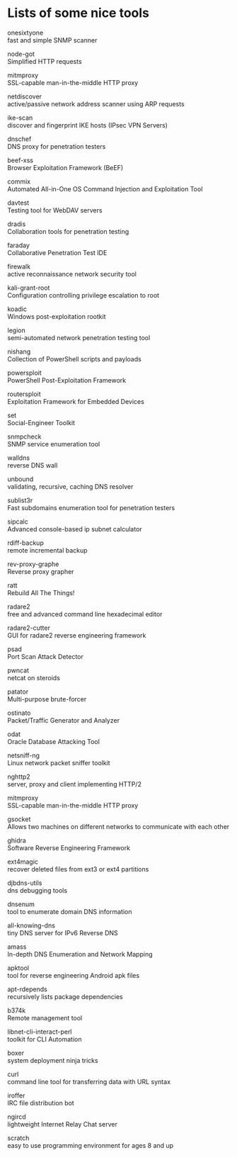 # Lists of some nice tools

onesixtyone         
                            fast and simple SNMP scanner

node-got        
                            Simplified HTTP requests

mitmproxy       
                            SSL-capable man-in-the-middle HTTP proxy

netdiscover         
                            active/passive network address scanner using ARP requests

ike-scan        
                            discover and fingerprint IKE hosts (IPsec VPN Servers)

dnschef         
                            DNS proxy for penetration testers

beef-xss        
                            Browser Exploitation Framework (BeEF)

commix      
                            Automated All-in-One OS Command Injection and Exploitation Tool

davtest         
                            Testing tool for WebDAV servers

dradis      
                            Collaboration tools for penetration testing

faraday         
                            Collaborative Penetration Test IDE

firewalk        
                            active reconnaissance network security tool

kali-grant-root         
                            Configuration controlling privilege escalation to root

koadic      
                            Windows post-exploitation rootkit

legion      
                            semi-automated network penetration testing tool

nishang         
                            Collection of PowerShell scripts and payloads

powersploit         
                            PowerShell Post-Exploitation Framework

routersploit        
                            Exploitation Framework for Embedded Devices

set         
                            Social-Engineer Toolkit

snmpcheck       
                            SNMP service enumeration tool

walldns         
                            reverse DNS wall

unbound         
                            validating, recursive, caching DNS resolver

sublist3r       
                            Fast subdomains enumeration tool for penetration testers

sipcalc         
                            Advanced console-based ip subnet calculator

rdiff-backup        
                            remote incremental backup

rev-proxy-graphe        
                            Reverse proxy grapher

ratt        
                            Rebuild All The Things!

radare2         
                            free and advanced command line hexadecimal editor

radare2-cutter      
                            GUI for radare2 reverse engineering framework

psad        
                            Port Scan Attack Detector

pwncat      
                            netcat on steroids

patator         
                            Multi-purpose brute-forcer

ostinato        
                            Packet/Traffic Generator and Analyzer

odat        
                            Oracle Database Attacking Tool

netsniff-ng         
                            Linux network packet sniffer toolkit

nghttp2         
                            server, proxy and client implementing HTTP/2

mitmproxy       
                            SSL-capable man-in-the-middle HTTP proxy

gsocket     
                            Allows two machines on different networks to communicate with each other

ghidra      
                            Software Reverse Engineering Framework

ext4magic       
                            recover deleted files from ext3 or ext4 partitions

djbdns-utils        
                            dns debugging tools

dnsenum     
                            tool to enumerate domain DNS information

all-knowing-dns     
                            tiny DNS server for IPv6 Reverse DNS

amass       
                            In-depth DNS Enumeration and Network Mapping

apktool     
                            tool for reverse engineering Android apk files

apt-rdepends        
                            recursively lists package dependencies

b374k       
                            Remote management tool

libnet-cli-interact-perl    
                            toolkit for CLI Automation

boxer   
                            system deployment ninja tricks

curl        
                            command line tool for transferring data with URL syntax

iroffer     
                            IRC file distribution bot

ngircd      
                            lightweight Internet Relay Chat server

scratch     
                            easy to use programming environment for ages 8 and up

















